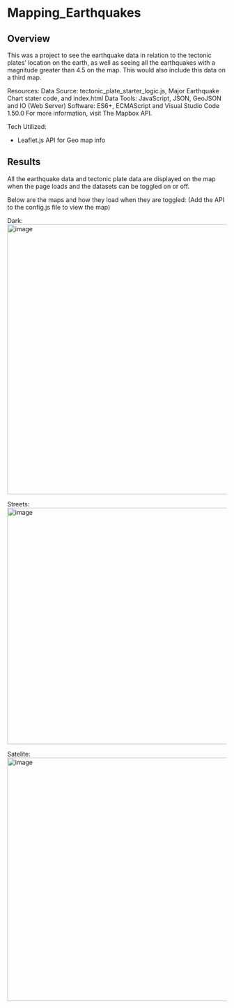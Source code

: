 # Mapping_Earthquakes
## Overview
This was a project to see the earthquake data in relation to the tectonic plates’ location on the earth, as well as seeing all the earthquakes with a magnitude greater than 4.5 on the map. This would also include this data on a third map.

Resources:
Data Source: tectonic_plate_starter_logic.js, Major Earthquake Chart stater code, and index.html
Data Tools: JavaScript, JSON, GeoJSON and IO (Web Server)
Software: ES6+, ECMAScript and Visual Studio Code 1.50.0
For more information, visit The Mapbox API.

Tech Utilized:
- Leaflet.js API for Geo map info

## Results

All the earthquake data and tectonic plate data are displayed on the map when the page loads and the datasets can be toggled on or off.

Below are the maps and how they load when they are toggled:
(Add the API to the config.js file to view the map)

Dark:
<img width="620" alt="image" src="https://user-images.githubusercontent.com/36766602/161447051-ecbb05ef-f8e7-4699-8339-6d6ebd46dd45.png">

Streets:
<img width="543" alt="image" src="https://user-images.githubusercontent.com/36766602/161447099-4aaff217-3f52-4b84-816b-b1e506a8e318.png">

Satelite:
<img width="559" alt="image" src="https://user-images.githubusercontent.com/36766602/161447086-782c7bdd-7900-4838-b110-13f9fd14688c.png">
